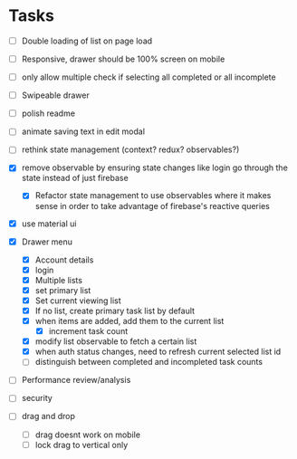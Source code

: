 # Tasks

- [ ] Double loading of list on page load

- [ ] Responsive, drawer should be 100% screen on mobile

- [ ] only allow multiple check if selecting all completed or all incomplete

- [ ] Swipeable drawer

* [ ] polish readme

* [ ] animate saving text in edit modal

- [ ] rethink state management (context? redux? observables?)

- [x] remove observable by ensuring state changes like login go through the state instead of just firebase

  - [x] Refactor state management to use observables where it makes sense in order to take advantage of firebase's reactive queries

- [x] use material ui

- [x] Drawer menu

  - [x] Account details
  - [x] login
  - [x] Multiple lists
  - [x] set primary list
  - [x] Set current viewing list
  - [x] If no list, create primary task list by default
  - [x] when items are added, add them to the current list
    - [x] increment task count
  - [x] modify list observable to fetch a certain list
  - [x] when auth status changes, need to refresh current selected list id
  - [ ] distinguish between completed and incompleted task counts

- [ ] Performance review/analysis

- [ ] security

- [ ] drag and drop

  - [ ] drag doesnt work on mobile
  - [ ] lock drag to vertical only
